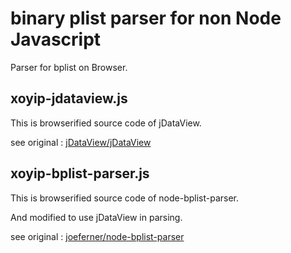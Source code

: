 # binary plist parser for non Node Javascript

Parser for bplist on Browser.

## xoyip-jdataview.js

This is browserified source code of jDataView.

see original : [jDataView/jDataView](https://github.com/jDataView/jDataView)

## xoyip-bplist-parser.js

This is browserified source code of node-bplist-parser.

And modified to use jDataView in parsing.

see original : [joeferner/node-bplist-parser](https://github.com/joeferner/node-bplist-parser)


